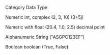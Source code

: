 

Category            Data Type

Numeric             int, complex (2, 3, 10) (3+5j)

Numeric with        float (20.4, 1.0, 2.5)
decimal point

Alphanumeric        String ("ASGPC123EF")

Boolean             boolean (True, False)


